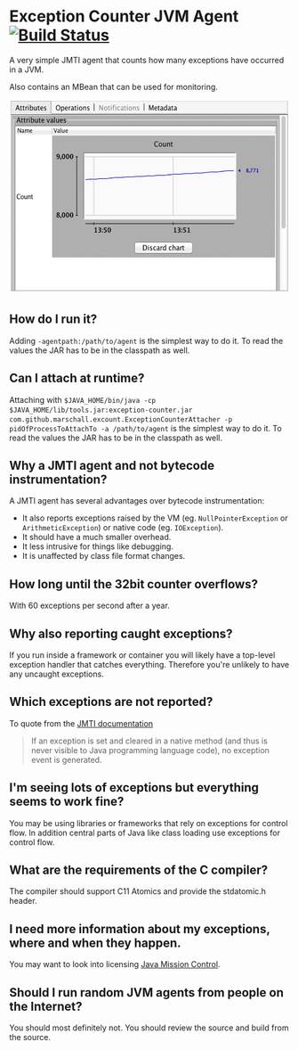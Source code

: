 Exception Counter JVM Agent [![Build Status](https://travis-ci.org/marschall/exception-counter.svg?branch=master)](https://travis-ci.org/marschall/exception-counter)
===========================

A very simple JMTI agent that counts how many exceptions have occurred in a JVM.

Also contains an MBean that can be used for monitoring.

<img src="https://raw.githubusercontent.com/marschall/exception-counter/master/src/doc/exception-count-2.png" width="558" height="350" alt="VisualVM"/>

How do I run it?
----------------

Adding `-agentpath:/path/to/agent` is the simplest way to do it. To read the values the JAR has to be in the classpath as well.

Can I attach at runtime?
------------------------

Attaching with `$JAVA_HOME/bin/java -cp $JAVA_HOME/lib/tools.jar:exception-counter.jar com.github.marschall.excount.ExceptionCounterAttacher -p pidOfProcessToAttachTo -a /path/to/agent` is the simplest way to do it. To read the values the JAR has to be in the classpath as well.

Why a JMTI agent and not bytecode instrumentation?
--------------------------------------------------

A JMTI agent has several advantages over bytecode instrumentation:

 - It also reports exceptions raised by the VM (eg. `NullPointerException` or `ArithmeticException`) or native code (eg. `IOException`).
 - It should have a much smaller overhead.
 - It less intrusive for things like debugging.
 - It is unaffected by class file format changes.

How long until the 32bit counter overflows?
-------------------------------------------

With 60 exceptions per second after a year.

Why also reporting caught exceptions?
-------------------------------------

If you run inside a framework or container you will likely have a top-level exception handler that catches everything. Therefore you're unlikely to have any uncaught exceptions.

Which exceptions are not reported?
----------------------------------

To quote from the [JMTI documentation](http://docs.oracle.com/javase/8/docs/platform/jvmti/jvmti.html#Exception)

> If an exception is set and cleared in a native method (and thus is never visible to Java programming language code), no exception event is generated. 

I'm seeing lots of exceptions but everything seems to work fine?
----------------------------------------------------------------

You may be using libraries or frameworks that rely on exceptions for control flow. In addition central parts of Java like class loading use exceptions for control flow.

What are the requirements of the C compiler?
--------------------------------------------

The compiler should support C11 Atomics and provide the stdatomic.h header.

I need more information about my exceptions, where and when they happen.
------------------------------------------------------------------------

You may want to look into licensing [Java Mission Control](http://www.oracle.com/technetwork/java/javaseproducts/mission-control/java-mission-control-1998576.html).

Should I run random JVM agents from people on the Internet?
-----------------------------------------------------------

You should most definitely not. You should review the source and build from the source.

